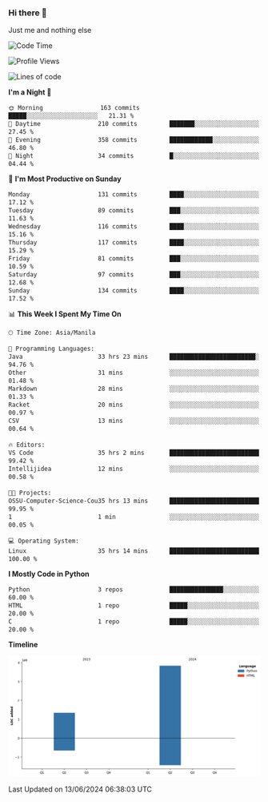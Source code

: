### Hi there 👋

Just me and nothing else


<!--START_SECTION:waka-->
![Code Time](http://img.shields.io/badge/Code%20Time-377%20hrs%2037%20mins-blue)

![Profile Views](http://img.shields.io/badge/Profile%20Views-22-blue)

![Lines of code](https://img.shields.io/badge/From%20Hello%20World%20I%27ve%20Written-5.2%20million%20lines%20of%20code-blue)

**I'm a Night 🦉** 

```text
🌞 Morning                163 commits         █████░░░░░░░░░░░░░░░░░░░░   21.31 % 
🌆 Daytime                210 commits         ███████░░░░░░░░░░░░░░░░░░   27.45 % 
🌃 Evening                358 commits         ████████████░░░░░░░░░░░░░   46.80 % 
🌙 Night                  34 commits          █░░░░░░░░░░░░░░░░░░░░░░░░   04.44 % 
```
📅 **I'm Most Productive on Sunday** 

```text
Monday                   131 commits         ████░░░░░░░░░░░░░░░░░░░░░   17.12 % 
Tuesday                  89 commits          ███░░░░░░░░░░░░░░░░░░░░░░   11.63 % 
Wednesday                116 commits         ████░░░░░░░░░░░░░░░░░░░░░   15.16 % 
Thursday                 117 commits         ████░░░░░░░░░░░░░░░░░░░░░   15.29 % 
Friday                   81 commits          ███░░░░░░░░░░░░░░░░░░░░░░   10.59 % 
Saturday                 97 commits          ███░░░░░░░░░░░░░░░░░░░░░░   12.68 % 
Sunday                   134 commits         ████░░░░░░░░░░░░░░░░░░░░░   17.52 % 
```


📊 **This Week I Spent My Time On** 

```text
🕑︎ Time Zone: Asia/Manila

💬 Programming Languages: 
Java                     33 hrs 23 mins      ████████████████████████░   94.76 % 
Other                    31 mins             ░░░░░░░░░░░░░░░░░░░░░░░░░   01.48 % 
Markdown                 28 mins             ░░░░░░░░░░░░░░░░░░░░░░░░░   01.33 % 
Racket                   20 mins             ░░░░░░░░░░░░░░░░░░░░░░░░░   00.97 % 
CSV                      13 mins             ░░░░░░░░░░░░░░░░░░░░░░░░░   00.64 % 

🔥 Editors: 
VS Code                  35 hrs 2 mins       █████████████████████████   99.42 % 
Intellijidea             12 mins             ░░░░░░░░░░░░░░░░░░░░░░░░░   00.58 % 

🐱‍💻 Projects: 
OSSU-Computer-Science-Cou35 hrs 13 mins      █████████████████████████   99.95 % 
1                        1 min               ░░░░░░░░░░░░░░░░░░░░░░░░░   00.05 % 

💻 Operating System: 
Linux                    35 hrs 14 mins      █████████████████████████   100.00 % 
```

**I Mostly Code in Python** 

```text
Python                   3 repos             ███████████████░░░░░░░░░░   60.00 % 
HTML                     1 repo              █████░░░░░░░░░░░░░░░░░░░░   20.00 % 
C                        1 repo              █████░░░░░░░░░░░░░░░░░░░░   20.00 % 
```



**Timeline**

![Lines of Code chart](https://raw.githubusercontent.com/brutist/brutist/main/assets/bar_graph.png)


 Last Updated on 13/06/2024 06:38:03 UTC
<!--END_SECTION:waka-->
